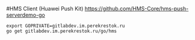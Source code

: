 #HMS Client (Huawei Push Kit) 
https://github.com/HMS-Core/hms-push-serverdemo-go

```
export GOPRIVATE=gitlabdev.im.perekrestok.ru
go get gitlabdev.im.perekrestok.ru/go/hms
```